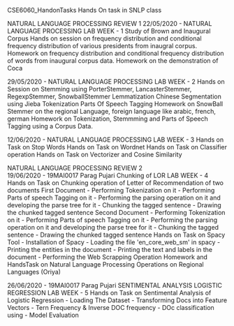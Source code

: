 CSE6060_HandonTasks
Hands On task in SNLP class

NATURAL LANGUAGE PROCESSING REVIEW 1
 22/05/2020 - NATURAL LANGUAGE PROCESSING LAB WEEK - 1
  Study of Brown and Inaugural Corpus
  Hands on session on frequency distribution and conditional frequency distribution of various presidents from inaugral corpus.
  Homework on frequency distribution and conditional frequency distribution of words from inaugural corpus data.
  Homework on the demonstration of Coca
  
29/05/2020 - NATURAL LANGUAGE PROCESSING LAB WEEK - 2
  Hands on Session on Stemming using PorterStemmer, LancasterStemmer, RegexpStemmer, SnowballStemmer
  Lemmatization
  Chinese Segmentation using Jieba
  Tokenization
  Parts Of Speech Tagging
  Homework on SnowBall Stemmer on the regional Language, foreign language like arabic, french, german
  Homework on Tokenization, Stemmming and Parts of Speech Tagging using a Corpus Data.
  
 12/06/2020 - NATURAL LANGUAGE PROCESSING LAB WEEK - 3
  Hands on Task on Stop Words
  Hands on Task on Wordnet
  Hands on Task on Classifier operation
  Hands on Task on Vectorizer and Cosine Similarity
  
NATURAL LANGUAGE PROCESSING REVIEW 2  
 19/06/2020 - 19MAI0017 Parag Pujari Chunking of LOR LAB WEEK - 4
  Hands on Task on Chunking operation of Letter of Recommendation of two documents
     First Document
      - Performing Tokenization on it
      - Performing Parts of speech Tagging on it
      - Performing the parsing operation on it and developing the parse tree for it
      - Chunking the tagged sentence
      - Drawing the chunked tagged sentence
     Second Document
      - Performing Tokenization on it
      - Performing Parts of speech Tagging on it
      - Performing the parsing operation on it and developing the parse tree for it
      - Chunking the tagged sentence
      - Drawing the chunked tagged sentence
   Hands on Task on Spacy Tool
      - Installation of Spacy
      - Loading the file 'en_core_web_sm' in spacy
      - Printing the entities in the document
      - Printing the text and labels in the document
      - Performing the Web Scrapping Operation
    Homework and HandsTask on Natural Language Processing Operations on Regional Languages (Oriya)

 26/06/2020 - 19MAI0017 Parag Pujari SENTIMENTAL ANALYSIS LOGISTIC REGRESSION LAB WEEK - 5
    Hands on Task on Sentimental Analysis of Logistic Regression
      - Loading The Dataset
      - Transforming Docs into Feature Vectors
      - Tern Frequency & Inverse DOC frequency
      - DOc classification using
      - Model Evaluation
   
  
      
  
  
  
  
  
  



